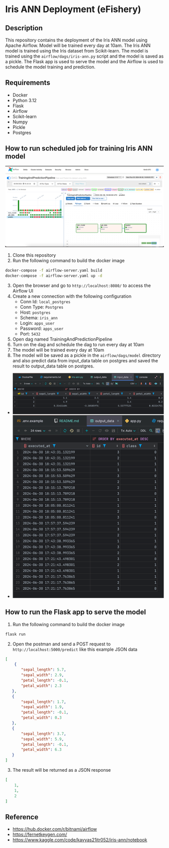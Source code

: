 # Iris ANN Deployment (eFishery)

## Description
This repository contains the deployment of the Iris ANN model using Apache Airflow. Model will be trained every day at 10am. The Iris ANN model is trained using the Iris dataset from Scikit-learn. The model is trained using the `airflow/dags/iris-ann.py` script and the model is saved as a pickle. The Flask app is used to serve the model and the Airflow is used to schedule the model training and prediction.


## Requirements
- Docker
- Python 3.12
- Flask
- Airflow
- Scikit-learn
- Numpy
- Pickle
- Postgres

## How to run scheduled job for training Iris ANN model

![Airflow](img/airflow-training.png)

1. Clone this repository
2. Run the following command to build the docker image
```bash
docker-compose -f airflow-server.yaml build
docker-compose -f airflow-server.yaml up -d
```
3. Open the browser and go to `http://localhost:8080/` to access the Airflow UI
4. Create a new connection with the following configuration
    - Conn Id: `local_postgres`
    - Conn Type: `Postgres`
    - Host: `postgres`
    - Schema: `iris_ann`
    - Login: `apps_user`
    - Password: `apps_user`
    - Port: `5432`
6. Open dag named TrainingAndPredictionPipeline
7. Turn on the dag and schedule the dag to run every day at 10am
8. The model will be trained every day at 10am
9. The model will be saved as a pickle in the `airflow/dags/model` directory and also predict data from input_data table on postgres and saved the result to output_data table on postgres.

- ![Input Data](img/input_data.png)
- ![Output Data](img/output_data.png)

## How to run the Flask app to serve the model
1. Run the following command to build the docker image
```bash
flask run
```
2. Open the postman and send a POST request to `http://localhost:5000/predict` like this example JSON data
```json
[
    {
       "sepal_length": 5.7,
       "sepal_width": 2.9,
       "petal_length": -0.1,
       "petal_width": 2.3
   },
   {
       "sepal_length": 1.7,
       "sepal_width": 1.9,
       "petal_length": -0.1,
       "petal_width": 0.3
   },
   {
       "sepal_length": 3.7,
       "sepal_width": 5.9,
       "petal_length": -0.1,
       "petal_width": 6.3
   }
]
```
3. The result will be returned as a JSON response
```json
[
    1,
    1,
    2
]
```

## Reference
- https://hub.docker.com/r/bitnami/airflow
- https://fernetkeygen.com/
- https://www.kaggle.com/code/kavyas21itr052/iris-ann/notebook